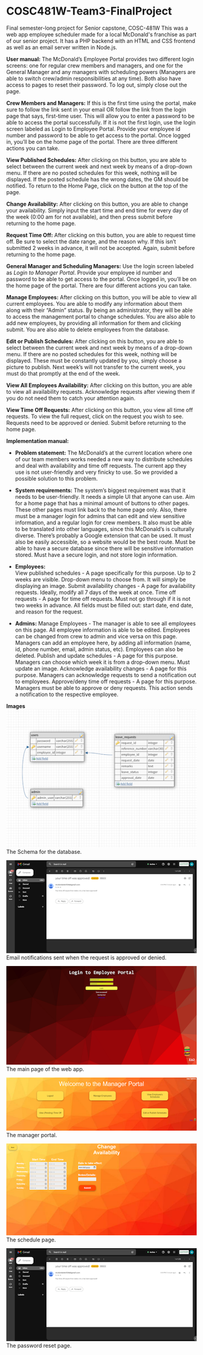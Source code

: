 # COSC481W-Team3-FinalProject
Final semester-long project for Senior capstone, COSC-481W
This was a web app employee scheduler made for a local McDonald's franchise as part of our senior project.
It has a PHP backend with an HTML and CSS frontend as well as an email server written in Node.js.

**User manual:** 
The McDonald’s Employee Portal provides two different login screens: one for regular crew members and managers, and one for the General Manager and any managers with scheduling powers (Managers are able to switch crew/admin responsibilities at any time). Both also have access to pages to reset their password. To log out, simply close out the page.

**Crew Members and Managers:**
If this is the first time using the portal, make sure to follow the link sent in your email OR follow the link from the login page that says, first-time user. This will allow you to enter a password to be able to access the portal successfully.
If it is not the first login, use the login screen labeled as Login to Employee Portal. Provide your employee id number and password to be able to get access to the portal. Once logged in, you’ll be on the home page of the portal. There are three different actions you can take. 

**View Published Schedules:**
After clicking on this button, you are able to select between the current week and next week by means of a drop-down menu. If there are no posted schedules for this week, nothing will be displayed. If the posted schedule has the wrong dates, the GM should be notified. To return to the Home Page, click on the button at the top of the page.

**Change Availability:**
After clicking on this button, you are able to change your availability. Simply input the start time and end time for every day of the week (0:00 am for not available), and then press submit before returning to the home page.

**Request Time Off:**
After clicking on this button, you are able to request time off. Be sure to select the date range, and the reason why. If this isn’t submitted 2 weeks in advance, it will not be accepted. Again, submit before returning to the home page.

**General Manager and Scheduling Managers:**
Use the login screen labeled as *Login to Manager Portal*. Provide your employee id number and password to be able to get access to the portal. Once logged in, you’ll be on the home page of the portal. There are four different actions you can take. 

**Manage Employees:**
After clicking on this button, you will be able to view all current employees. You are able to modify any information about them along with their “Admin” status. By being an administrator, they will be able to access the management portal to change schedules. You are also able to add new employees, by providing all information for them and clicking submit. You are also able to delete employees from the database.

**Edit or Publish Schedules:**
After clicking on this button, you are able to select between the current week and next week by means of a drop-down menu. If there are no posted schedules for this week, nothing will be displayed. These must be constantly updated by you, simply choose a picture to publish. Next week’s will not transfer to the current week, you must do that promptly at the end of the week.

**View All Employees Availability:**
After clicking on this button, you are able to view all availability requests. Acknowledge requests after viewing them if you do not need them to catch your attention again.

**View Time Off Requests:**
After clicking on this button, you view all time off requests. To view the full request, click on the request you wish to see. Requests need to be approved or denied. Submit before returning to the home page.

**Implementation manual:** 
* **Problem statement:**
The McDonald’s at the current location where one of our team members works needed a new way to distribute schedules and deal with availability and time off requests. The current app they use is not user-friendly and very finicky to use. So we provided a possible solution to this problem.

* **System requirements:**
The system’s biggest requirement was that it needs to be user-friendly. It needs a simple UI that anyone can use. Aim for a home page that has a minimal amount of buttons to other pages. These other pages must link back to the home page only. Also, there must be a manager login for admins that can edit and view sensitive information, and a regular login for crew members.
It also must be able to be translated into other languages, since this McDonald’s is culturally diverse. There’s probably a Google extension that can be used. It must also be easily accessible, so a website would be the best route.
Must be able to have a secure database since there will be sensitive information stored.
Must have a secure login, and not store login information.

* **Employees:**  
View published schedules - A page specifically for this purpose. Up to 2 weeks are visible. Drop-down menu to choose from. It will simply be displaying an image.
Submit availability changes - A page for availability requests. Ideally, modify all 7 days of the week at once.
Time off requests - A page for time off requests. Must not go through if it is not two weeks in advance. All fields must be filled out: start date, end date, and reason for the request.

* **Admins:**
Manage Employees - The manager is able to see all employees on this page. All employee information is able to be edited. Employees can be changed from crew to admin and vice versa on this page. Managers can add an employee here, by adding all information (name, id, phone number, email, admin status, etc). Employees can also be deleted.
Publish and update schedules - A page for this purpose. Managers can choose which week it is from a drop-down menu. Must update an image.
Acknowledge availability changes - A page for this purpose. Managers can acknowledge requests to send a notification out to employees.
Approve/deny time off requests - A page for this purpose. Managers must be able to approve or deny requests. This action sends a notification to the respective employee.


**Images**
![DB Schema](images/final_schema.png "Database Schema")
The Schema for the database.

![email](images/email_notif.png "Email Notification")
Email notifications sent when the request is approved or denied.

![main](images/main_page.png "Main Page")
The main page of the web app.

![manager](images/manager_portal.png "Manager Portal")
The manager portal.

![schedule](images/schedule.png "Schedule")
The schedule page.

![password](images/email_notif.png "Password")
The password reset page.

